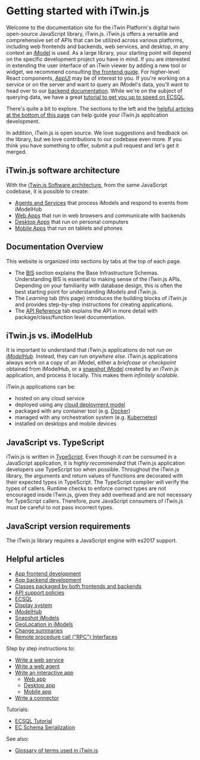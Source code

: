 # Getting started with iTwin.js

Welcome to the documentation site for the iTwin Platform's digital twin open-source JavaScript library, iTwin.js. iTwin.js offers a versatile and comprehensive set of APIs that can be utilized across various platforms, including web frontends and backends, web services, and desktop, in any context an [iModel](./imodels.md) is used. As a large library, your starting point will depend on the specific development project you have in mind. If you are interested in extending the user interface of an iTwin viewer by adding a new tool or widget, we recommend consulting [the frontend guide](./frontend/index). For higher-level React components, [AppUI](./ui/appui/index.md) may be of interest to you. If you're working on a service or on the server and want to query an iModel's data, you'll want to head over to our [backend documentation](./backend/index). While we're on the subject of querying data, we have a great [tutorial to get you up to speed on ECSQL](./ECSQLTutorial/index.md).

There's quite a bit to explore. The sections to the left and the [helpful articles at the bottom of this page](#helpful-articles) can help guide your iTwin.js application development.

In addition, iTwin.js is open source. We love suggestions and feedback on the library, but we love contributions to our codebase even more. If you think you have something to offer, submit a pull request and let's get it merged.

## iTwin.js software architecture

With the [iTwin.js Software architecture](./SoftwareArchitecture.md), from the same JavaScript codebase, it is possible to create:

- [Agents and Services](./SoftwareArchitecture.md#web) that process iModels and respond to events from iModelHub
- [Web Apps](./SoftwareArchitecture.md#web) that run in web browsers and communicate with backends
- [Desktop Apps](./SoftwareArchitecture.md#desktop) that run on personal computers
- [Mobile Apps](./SoftwareArchitecture.md#mobile) that run on tablets and phones

## Documentation Overview

This website is organized into sections by tabs at the top of each page.

- The [BIS](../bis/index.md) section explains the Base Infrastructure Schemas. Understanding BIS is essential to making sense of the iTwin.js APIs. Depending on your familiarity with database design, this is often the best starting point for understanding iModels and iTwin.js.
- The _Learning_ tab (this page) introduces the building blocks of iTwin.js and provides step-by-step instructions for creating applications.
- The [API Reference](../reference/index.md) tab explains the API in more detail with package/class/function level documentation.

## iTwin.js vs. iModelHub

It is important to understand that iTwin.js applications do not _run on [iModelHub](./iModelHub/index)_. Instead, they can run _anywhere else_. iTwin.js applications always work on a copy of an iModel, either a _briefcase_ or _checkpoint_ obtained from iModelHub, or a [snapshot iModel](./backend/AccessingIModels.md) created by an iTwin.js application, and process it locally. This makes them _infinitely scalable_.

iTwin.js applications can be:

- hosted on any cloud service
- deployed using any [cloud deployment model](https://en.wikipedia.org/wiki/Cloud_computing#Deployment_models)
- packaged with any container tool (e.g. [Docker](https://www.docker.com/))
- managed with any orchestration system (e.g. [Kubernetes](https://kubernetes.io/))
- installed on desktops and mobile devices

## JavaScript vs. TypeScript

iTwin.js is written in [TypeScript](https://www.typescriptlang.org/). Even though it _can_ be consumed in a JavaScript application, it is _highly recommended_ that iTwin.js application developers use TypeScript too when possible. Throughout the iTwin.js library, the arguments and return values of functions are decorated with their expected types in TypeScript. The TypeScript compiler will verify the types of callers. Runtime checks to enforce correct types are not encouraged inside iTwin.js, given they add overhead and are not necessary for TypeScript callers. Therefore, pure JavaScript consumers of iTwin.js must be careful to not pass incorrect types.

## JavaScript version requirements

The iTwin.js library requires a JavaScript engine with es2017 support.

## Helpful articles

- [App frontend development](./frontend/index)
- [App backend development](./backend/index)
- [Classes packaged by both frontends and backends](./common/index)
- [API support policies](./api-support-policies.md)
- [ECSQL](./ECSQL.md)
- [Display system](./display/index.md)
- [iModelHub](./iModelHub/index)
- [Snapshot iModels](./backend/AccessingIModels.md)
- [GeoLocation in iModels](./GeoLocation.md)
- [Change summaries](./ChangeSummaries.md)
- [Remote procedure call ("RPC") Interfaces](./RpcInterface)

Step by step instructions to:

- [Write a web service](./WriteAWebService.md)
- [Write a web agent](./WriteAWebAgent.md)
- [Write an interactive app](./WriteAnInteractiveApp.md)
  - [Web app](./WriteAnInteractiveWebApp.md)
  - [Desktop app](./WriteAnInteractiveDesktopApp.md)
  - [Mobile app](./WriteAnInteractiveMobileApp.md)
- [Write a connector](./WriteAConnector.md)

Tutorials:

- [ECSQL Tutorial](./ECSQLTutorial/index.md)
- [EC Schema Serialization](./serializing-xml-schemas.md)

See also:

- [Glossary of terms used in iTwin.js](./Glossary)